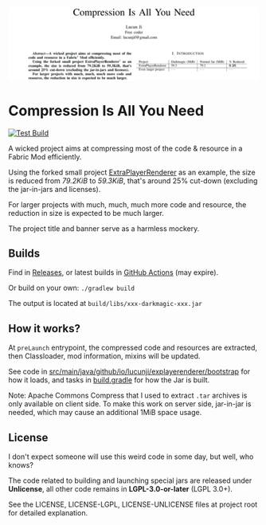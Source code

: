 ![banner](banner.png)

# Compression Is All You Need

[![Test Build](https://github.com/LucunJi/Compression-Is-All-You-Need/actions/workflows/test-build.yml/badge.svg)](https://github.com/LucunJi/Compression-Is-All-You-Need/actions/workflows/test-build.yml)

A wicked project aims at compressing most of the code & resource in a Fabric Mod efficiently.

Using the forked small project [ExtraPlayerRenderer](https://github.com/LucunJi/ExtraPlayerRenderer) as an example,
the size is reduced from *79.2KiB* to *59.3KiB*, that's around 25% cut-down (excluding the jar-in-jars and licenses).

For larger projects with much, much, much more code and resource, the reduction in size is expected to be much larger.

The project title and banner serve as a harmless mockery.

## Builds

Find in [Releases](https://github.com/LucunJi/Compression-Is-All-You-Need/releases),
or latest builds in [GitHub Actions](https://github.com/LucunJi/Compression-Is-All-You-Need/actions) (may expire).

Or build on your own:
`./gradlew build`

The output is located at `build/libs/xxx-darkmagic-xxx.jar`

## How it works?

At `preLaunch` entrypoint, the compressed code and resources are extracted,
then Classloader, mod information, mixins will be updated.

See code in [src/main/java/github/io/lucunji/explayerenderer/bootstrap](src/main/java/github/io/lucunji/explayerenderer/bootstrap)
for how it loads,
and tasks in [build.gradle](build.gradle) for how the Jar is built.

Note: Apache Commons Compress that I used to extract `.tar` archives is only available on client side.
To make this work on server side, jar-in-jar is needed, which may cause an additional 1MiB space usage.

## License

I don't expect someone will use this weird code in some day, but well, who knows?

The code related to building and launching special jars are released under **Unlicense**,
all other code remains in **LGPL-3.0-or-later** (LGPL 3.0+).

See the LICENSE, LICENSE-LGPL, LICENSE-UNLICENSE files at project root for detailed explanation.
